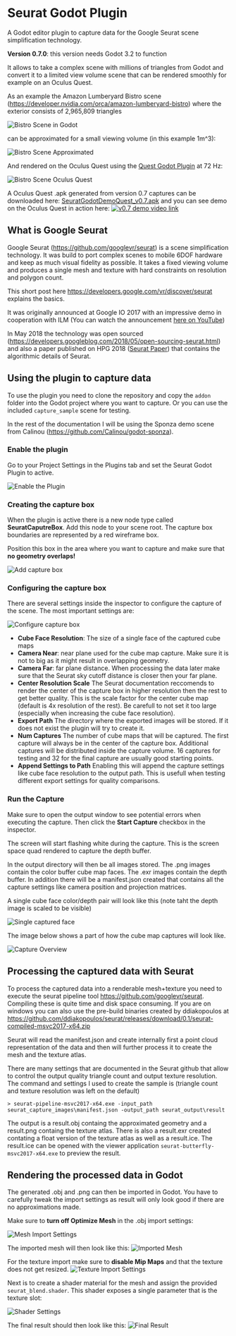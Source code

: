 # Seurat Godot Plugin
A Godot editor plugin to capture data for the Google Seurat scene simplification technology.

**Version 0.7.0**: this version needs Godot 3.2 to function

It allows to take a complex scene with millions of triangles from Godot and convert it to a limited view volume scene that can be rendered smoothly for example on an Oculus Quest.

As an example the Amazon Lumberyard Bistro scene (https://developer.nvidia.com/orca/amazon-lumberyard-bistro) where the exterior consists of 2,965,809 triangles

![Bistro Scene in Godot](doc/images/intro_bistroScene_godot.jpg?raw=true)

can be approximated for a small viewing volume (in this example 1m^3):

![Bistro Scene Approximated](doc/images/intro_bistroScene_approximated.jpg?raw=true)

And rendered on the Oculus Quest using the [Quest Godot Plugin](https://github.com/GodotVR/godot_oculus_mobile) at 72 Hz:

![Bistro Scene Oculus Quest](doc/images/oculusquest_bistro_screenshot.jpg?raw=true)

A Oculus Quest .apk generated from version 0.7 captures can be downloaded here: [SeuratGodotDemoQuest_v0.7.apk](https://github.com/NeoSpark314/seurat-godot-plugin/releases/download/v0.7/SeuratGodotDemoQuest_v0.7.apk) and
you can see demo on the Oculus Quest in action here:
[![v0.7 demo video link](doc/images/intro_youtube_preview.jpg?raw=true)](https://www.youtube.com/watch?v=ikYTkyIMV8k)



## What is Google Seurat
Google Seurat (https://github.com/googlevr/seurat) is a scene simplification technology. It was build to port complex scenes to mobile 6DOF hardware and keep as much visual fidelity as possible. It takes a fixed viewing volume and produces a single mesh and texture with hard constraints on resolution and polygon count.

This short post here https://developers.google.com/vr/discover/seurat explains the basics.

It was originally announced at Google IO 2017 with an impressive demo in cooperation with ILM (You can watch the announcement [here on YouTube](https://www.youtube.com/watch?time_continue=1714&v=tto90e-DfeM))

In May 2018 the technology was open sourced (https://developers.googleblog.com/2018/05/open-sourcing-seurat.html) and also a paper published on HPG 2018 ([Seurat Paper](https://pharr.org/matt/papers/seurat_hpg_2018.pdf)) that contains the algorithmic details of Seurat.

## Using the plugin to capture data
To use the plugin you need to clone the repository and copy the `addon` folder into the Godot project where you want to capture. Or you can use the included `capture_sample` scene for testing.

In the rest of the documentation I will be using the Sponza demo scene from Calinou (https://github.com/Calinou/godot-sponza).

### Enable the plugin
Go to your Project Settings in the Plugins tab and set the Seurat Godot Plugin to active.

![Enable the Plugin](doc/images/pluginsetup_activate.jpg?raw=true)

### Creating the capture box

When the plugin is active there is a new node type called **SeuratCaputreBox**. Add this node to your scene root. The capture box boundaries are represented by a red wireframe box.

Position this box in the area where you want to capture and make sure that **no geometry overlaps!**

![Add capture box](doc/images/pluginsetup_createCaptureBox.jpg?raw=true)


### Configuring the capture box

There are several settings inside the inspector to configure the capture of the scene. The most important settings are:

![Configure capture box](doc/images/pluginsetup_configureCaptureBox.jpg?raw=true)

* **Cube Face Resolution**: The size of a single face of the captured cube maps
* **Camera Near**: near plane used for the cube map capture. Make sure it is not to big as it might result in overlapping geometry.
* **Camera Far**: far plane distance. When processing the data later make sure that the Seurat sky cutoff distance is closer then your far plane.
* **Center Resolution Scale** The Seurat documentation reccomends to render the center of the capture box in higher resolution then the rest to get better quality. This is the scale factor for the center cube map (default is 4x resolution of the rest). Be carefull to not set it too large (especially when increasing the cube face resolution).
* **Export Path** The directory where the exported images will be stored. If it does not exist the plugin will try to create it.
* **Num Captures** The number of cube maps that will be captured. The first capture will always be in the center of the capture box. Additional captures will be distributed inside the capture volume. 16 captures for testing and 32 for the final capture are usually good starting points.
* **Append Settings to Path** Enabling this will append the capture settings like cube face resolution to the output path. This is usefull when testing different export settings for quality comparisons.



### Run the Capture
Make sure to open the output window to see potential errors when executing the capture. Then click the **Start Capture** checkbox in the inspector.

The screen will start flashing white during the capture. This is the screen space quad rendered to capture the depth buffer.

In the output directory will then be all images stored. The .png images contain the color buffer cube map faces. The .exr images contain the depth buffer. In addition there will be a manifest.json created that contains all the capture settings like camera position and projection matrices.

A single cube face color/depth pair will look like this (note taht the depth image is scaled to be visible)

![Single captured face](doc/images/capture_sponza_cubeface_coloranddepth.jpg?raw=true)

The image below shows a part of how the cube map captures will look like.

![Capture Overview](doc/images/capture_sponza_cubemaps_overview.jpg?raw-true)


## Processing the captured data with Seurat

To process the captured data into a renderable mesh+texture you need to execute the seurat pipeline tool https://github.com/googlevr/seurat. Compiling these is quite time and disk space consuming. If you are on windows you can also use the pre-build binaries created by ddiakopoulos at https://github.com/ddiakopoulos/seurat/releases/download/0.1/seurat-compiled-msvc2017-x64.zip

Seurat will read the manifest.json and create internally first a point cloud representation of the data and then will further process it to create the mesh and the texture atlas. 

There are many settings that are documented in the Seurat github that allow to control the output quality triangle count and output texture resolution. The command and settings I used to create the sample is (triangle count and texture resolution was left on the default)

```
> seurat-pipeline-msvc2017-x64.exe -input_path seurat_capture_images\manifest.json -output_path seurat_output\result
```

The output is a result.obj containg the approximated geometry and a result.png containg the texture atlas. There is also a result.exr created contating a float version of the texture atlas as well as a result.ice. The result.ice can be opened with the viewer application `seurat-butterfly-msvc2017-x64.exe` to preview the result.

## Rendering the processed data in Godot
The generated .obj and .png can then be imported in Godot. You have to carefully tweak the import settings as result will only look good if there are no approximations made.

Make sure to **turn off Optimize Mesh** in the .obj import settings:

![Mesh Import Settings](doc/images/render_mesh_import_settings.jpg?raw-true)

The imported mesh will then look like this:
![Imported Mesh](doc/images/render_imported_mesh.jpg?raw-true)

For the texture import make sure to **disable Mip Maps** and that the texture does not get resized.
![Texture Import Settings](doc/images/render_texture_import_settings.jpg?raw-true)

Next is to create a shader material for the mesh and assign the provided `seurat_blend.shader`. This shader exposes a single parameter that is the texture slot:

![Shader Settings](doc/images/render_shader_settings.jpg?raw-true)

The final result should then look like this:
![Final Result](doc/images/render_sponza_result.jpg?raw-true)
